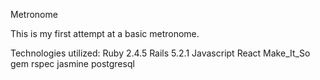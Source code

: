 Metronome

This is my first attempt at a basic metronome.  


Technologies utilized:
Ruby 2.4.5
Rails 5.2.1
Javascript
React
Make_It_So gem
rspec
jasmine
postgresql

